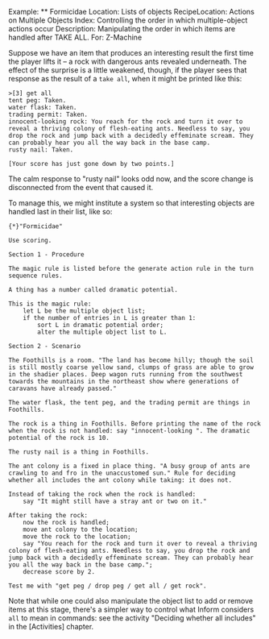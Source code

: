 Example: ** Formicidae
Location: Lists of objects
RecipeLocation: Actions on Multiple Objects
Index: Controlling the order in which multiple-object actions occur
Description: Manipulating the order in which items are handled after TAKE ALL.
For: Z-Machine

  
Suppose we have an item that produces an interesting result the first time the player lifts it – a rock with dangerous ants revealed underneath. The effect of the surprise is a little weakened, though, if the player sees that response as the result of a ``take all``, when it might be printed like this:

  

``` transcript
>[3] get all
tent peg: Taken.
water flask: Taken.
trading permit: Taken.
innocent-looking rock: You reach for the rock and turn it over to reveal a thriving colony of flesh-eating ants. Needless to say, you drop the rock and jump back with a decidedly effeminate scream. They can probably hear you all the way back in the base camp.
rusty nail: Taken.

[Your score has just gone down by two points.]
```

  
The calm response to "rusty nail" looks odd now, and the score change is disconnected from the event that caused it.

  
To manage this, we might institute a system so that interesting objects are handled last in their list, like so:

  

``` inform7
{*}"Formicidae"

Use scoring.

Section 1 - Procedure

The magic rule is listed before the generate action rule in the turn sequence rules.

A thing has a number called dramatic potential.

This is the magic rule:
	let L be the multiple object list;
	if the number of entries in L is greater than 1:
		sort L in dramatic potential order;
		alter the multiple object list to L.

Section 2 - Scenario

The Foothills is a room. "The land has become hilly; though the soil is still mostly coarse yellow sand, clumps of grass are able to grow in the shadier places. Deep wagon ruts running from the southwest towards the mountains in the northeast show where generations of caravans have already passed."

The water flask, the tent peg, and the trading permit are things in Foothills.

The rock is a thing in Foothills. Before printing the name of the rock when the rock is not handled: say "innocent-looking ". The dramatic potential of the rock is 10.

The rusty nail is a thing in Foothills.

The ant colony is a fixed in place thing. "A busy group of ants are crawling to and fro in the unaccustomed sun." Rule for deciding whether all includes the ant colony while taking: it does not.

Instead of taking the rock when the rock is handled:
	say "It might still have a stray ant or two on it."

After taking the rock:
	now the rock is handled;
	move ant colony to the location;
	move the rock to the location;
	say "You reach for the rock and turn it over to reveal a thriving colony of flesh-eating ants. Needless to say, you drop the rock and jump back with a decidedly effeminate scream. They can probably hear you all the way back in the base camp.";
	decrease score by 2.

Test me with "get peg / drop peg / get all / get rock".
```

  
Note that while one could also manipulate the object list to add or remove items at this stage, there's a simpler way to control what Inform considers ``all`` to mean in commands: see the activity "Deciding whether all includes" in the [Activities] chapter.

